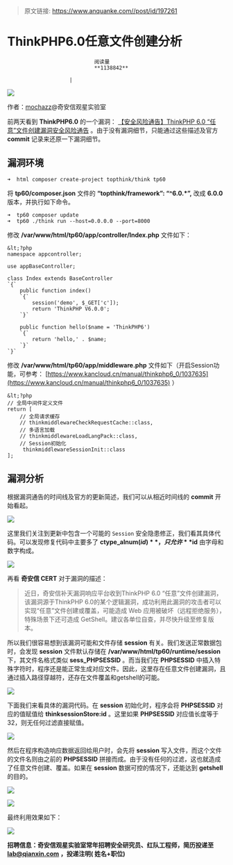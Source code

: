 > 原文链接: https://www.anquanke.com//post/id/197261 


# ThinkPHP6.0任意文件创建分析


                                阅读量   
                                **1138842**
                            
                        |
                        
                                                                                    



[![](https://p1.ssl.qhimg.com/t010413326b2cef45f7.png)](https://p1.ssl.qhimg.com/t010413326b2cef45f7.png)



作者：[mochazz](https://mochazz.github.io/)@奇安信观星实验室

前两天看到 **ThinkPHP6.0** 的一个漏洞： [【安全风险通告】ThinkPHP 6.0 “任意”文件创建漏洞安全风险通告](https://mp.weixin.qq.com/s/qgjf55CWNXNNzmLQgzUOpQ) 。由于没有漏洞细节，只能通过这些描述及官方 **commit** 记录来还原一下漏洞细节。



## 漏洞环境

```
➜  html composer create-project topthink/think tp60
```

将 **tp60/composer.json** 文件的 **“topthink/framework”: “^6.0.*”,** 改成 **6.0.0** 版本，并执行如下命令。

```
➜  tp60 composer update
➜  tp60 ./think run --host=0.0.0.0 --port=8000
```

修改 **/var/www/html/tp60/app/controller/Index.php** 文件如下：

```
&lt;?php
namespace appcontroller;

use appBaseController;

class Index extends BaseController
`{`
    public function index()
    `{`
        session('demo', $_GET['c']);
        return 'ThinkPHP V6.0.0';
    `}`

    public function hello($name = 'ThinkPHP6')
    `{`
        return 'hello,' . $name;
    `}`
`}`
```

修改 **/var/www/html/tp60/app/middleware.php** 文件如下（开启Session功能，可参考： [https://www.kancloud.cn/manual/thinkphp6_0/1037635](https://www.kancloud.cn/manual/thinkphp6_0/1037635) ）

```
&lt;?php
// 全局中间件定义文件
return [
    // 全局请求缓存
    // thinkmiddlewareCheckRequestCache::class,
    // 多语言加载
    // thinkmiddlewareLoadLangPack::class,
    // Session初始化
     thinkmiddlewareSessionInit::class
];
```



## 漏洞分析

根据漏洞通告的时间线及官方的更新简述，我们可以从相近时间线的 **commit** 开始看起。

[![](https://p2.ssl.qhimg.com/t017c95c339f3e85f2a.png)](https://p2.ssl.qhimg.com/t017c95c339f3e85f2a.png)

这里我们关注到更新中包含一个可能的 `Session` 安全隐患修正，我们看其具体代码。可以发现修复代码中主要多了 **ctype_alnum($id)** ，只允许 **$id** 由字母和数字构成。

[![](https://p0.ssl.qhimg.com/t0104a86bb3ef14c24d.png)](https://p0.ssl.qhimg.com/t0104a86bb3ef14c24d.png)

再看 **奇安信 CERT** 对于漏洞的描述：

> 近日，奇安信补天漏洞响应平台收到ThinkPHP 6.0 “任意”文件创建漏洞，该漏洞源于ThinkPHP 6.0的某个逻辑漏洞，成功利用此漏洞的攻击者可以实现“任意”文件创建或覆盖，可能造成 Web 应用被破坏（远程拒绝服务），特殊场景下还可造成 GetShell。建议各单位自查，并尽快升级至修复版本。

所以我们很容易想到该漏洞可能和文件存储 **session** 有关。我们发送正常数据包时，会发现 **session** 文件默认存储在 **/var/www/html/tp60/runtime/session** 下，其文件名格式类似 **sess_PHPSESSID** 。而当我们在 **PHPSESSID** 中插入特殊字符时，程序还是能正常生成对应文件。因此，这里存在任意文件创建漏洞，且通过插入路径穿越符，还存在文件覆盖和getshell的可能。

[![](https://p0.ssl.qhimg.com/t012993167a261741e9.png)](https://p0.ssl.qhimg.com/t012993167a261741e9.png)

下面我们来看具体的漏洞代码。在 **session** 初始化时，程序会将 **PHPSESSID** 对应的值赋值给 **thinksessionStore:id** 。这里如果 **PHPSESSID** 对应值长度等于32，则无任何过滤直接赋值。

[![](https://p3.ssl.qhimg.com/t01f6f133d1e14ba683.png)](https://p3.ssl.qhimg.com/t01f6f133d1e14ba683.png)

然后在程序构造响应数据返回给用户时，会先将 **session** 写入文件，而这个文件的文件名则由之前的 **PHPSESSID** 拼接而成。由于没有任何的过滤，这也就造成了任意文件创建、覆盖。如果在 **session** 数据可控的情况下，还能达到 **getshell** 的目的。

[![](https://p2.ssl.qhimg.com/t014ed227ae8ce75987.png)](https://p2.ssl.qhimg.com/t014ed227ae8ce75987.png)

[![](https://p2.ssl.qhimg.com/t01d000e2111ada6a13.png)](https://p2.ssl.qhimg.com/t01d000e2111ada6a13.png)

最终利用效果如下：

[![](https://p1.ssl.qhimg.com/t015e48f874149bfe96.png)](https://p1.ssl.qhimg.com/t015e48f874149bfe96.png)

**招聘信息：奇安信观星实验室常年招聘安全研究员、红队工程师，简历投递至[lab@qianxin.com](mailto:lab@qianxin.com) ，投递注明( 姓名+职位)**
